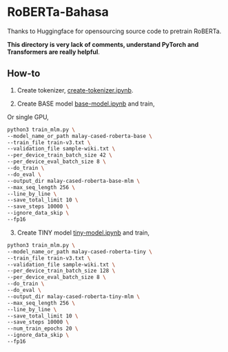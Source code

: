 # RoBERTa-Bahasa

Thanks to Huggingface for opensourcing source code to pretrain RoBERTa.

**This directory is very lack of comments, understand PyTorch and Transformers are really helpful**.

## How-to

1. Create tokenizer, [create-tokenizer.ipynb](create-tokenizer.ipynb).

2. Create BASE model [base-model.ipynb](base-model.ipynb) and train,

Or single GPU,

```bash
python3 train_mlm.py \
--model_name_or_path malay-cased-roberta-base \
--train_file train-v3.txt \
--validation_file sample-wiki.txt \
--per_device_train_batch_size 42 \
--per_device_eval_batch_size 8 \
--do_train \
--do_eval \
--output_dir malay-cased-roberta-base-mlm \
--max_seq_length 256 \
--line_by_line \
--save_total_limit 10 \
--save_steps 10000 \
--ignore_data_skip \
--fp16
```

3. Create TINY model [tiny-model.ipynb](tiny-model.ipynb) and train,

```bash
python3 train_mlm.py \
--model_name_or_path malay-cased-roberta-tiny \
--train_file train-v3.txt \
--validation_file sample-wiki.txt \
--per_device_train_batch_size 128 \
--per_device_eval_batch_size 8 \
--do_train \
--do_eval \
--output_dir malay-cased-roberta-tiny-mlm \
--max_seq_length 256 \
--line_by_line \
--save_total_limit 10 \
--save_steps 10000 \
--num_train_epochs 20 \
--ignore_data_skip \
--fp16
```